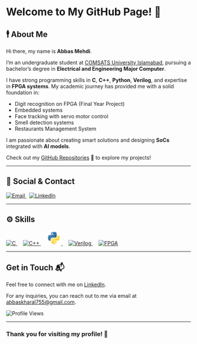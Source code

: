 # Welcome to My GitHub Page! 👋

## 🕴️ About Me
Hi there, my name is **Abbas Mehdi**.

I’m an undergraduate student at [COMSATS University Islamabad](https://www.comsats.edu.pk/), pursuing a bachelor’s degree in **Electrical and Engineering Major Computer**.

I have strong programming skills in **C**, **C++**, **Python**, **Verilog**, and expertise in **FPGA systems**. My academic journey has provided me with a solid foundation in:
- Digit recognition on FPGA (Final Year Project)  
- Embedded systems  
- Face tracking with servo motor control  
- Smell detection systems
- Restaurants Management System

I am passionate about creating smart solutions and designing **SoCs** integrated with **AI models**.

Check out my [GitHub Repositories](https://github.com/abbasmehde?tab=repositories) 📂 to explore my projects!

---

## 📨 Social & Contact

<div align="left">
  <a href="mailto:abbaskharal755@gmail.com" target="_blank" rel="noreferrer"> <img alt="Email" src="https://img.shields.io/badge/Email-D14836?style=for-the-badge&logo=gmail&logoColor=white" /> </a>
  &nbsp;
  <a href="https://www.linkedin.com/in/abbas-mehdi-512017278/" target="_blank" rel="noreferrer"> <img alt="LinkedIn" src="https://img.shields.io/badge/LinkedIn-0077B5?style=for-the-badge&logo=linkedin&logoColor=white" /> </a>
</div>

---

## ⚙ Skills

<div align="left">
  <a href="https://www.cprogramming.com" target="_blank" rel="noreferrer"> <img src="https://raw.githubusercontent.com/arasgungore/arasgungore/main/icons/c.svg" alt="C" width="40" height="40" /> </a>
  &nbsp; &nbsp;
  <a href="https://www.cplusplus.com" target="_blank" rel="noreferrer"> <img src="https://raw.githubusercontent.com/arasgungore/arasgungore/main/icons/cplusplus.svg" alt="C++" width="40" height="40" /> </a>
  &nbsp; &nbsp;
  <a href="https://www.python.org" target="_blank" rel="noreferrer"> <img src="https://raw.githubusercontent.com/devicons/devicon/master/icons/python/python-original.svg" alt="Python" width="40" height="40" /> </a>
  &nbsp; &nbsp;
  <a href="https://en.wikipedia.org/wiki/Verilog" target="_blank" rel="noreferrer"> <img src="https://img.shields.io/badge/Verilog-00599C?style=for-the-badge&logoColor=white" alt="Verilog" /> </a>
  &nbsp; &nbsp;
  <a href="https://www.xilinx.com" target="_blank" rel="noreferrer"> <img src="https://img.shields.io/badge/FPGA-FF5722?style=for-the-badge&logoColor=white" alt="FPGA" /> </a>
</div>

---

## Get in Touch 📬

Feel free to connect with me on [LinkedIn](https://www.linkedin.com/in/abbas-mehdi-512017278/).

For any inquiries, you can reach out to me via email at [abbaskharal755@gmail.com](mailto:abbaskharal755@gmail.com).

![Profile Views](https://komarev.com/ghpvc/?username=abbasmehde&color=orange)

---

### Thank you for visiting my profile! 🌟
